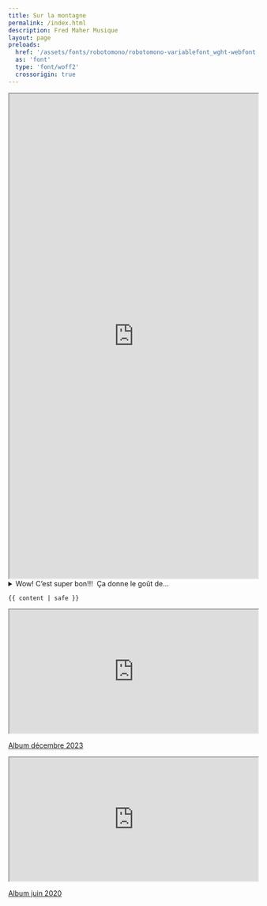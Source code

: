 ```yaml
---
title: Sur la montagne
permalink: /index.html
description: Fred Maher Musique
layout: page
preloads:
  href: '/assets/fonts/robotomono/robotomono-variablefont_wght-webfont.woff2'
  as: 'font'
  type: 'font/woff2'
  crossorigin: true
---
```



<div class="container">
<article class="region">

<iframe title="Sur la montagne" src="https://bandcamp.com/EmbeddedPlayer/album=4634084/size=large/bgcol=ffffff/linkcol=63b2cc/minimal=true/transparent=false/" style="width:100%; height:980px;" seamless><a href="https://fredmahermusique.bandcamp.com/album/sur-la-montagne-2" loading="lazy">Sur la montagne by Fred Maher</a>
<p class="parution-surlamontagne"><a href="https://fredmahermusique.bandcamp.com/album/sur-la-montagne-2" target="blank"><span>Album janvier 2025</span></a></p>
</iframe>
</article>

<details>
  <summary>Wow! C’est super bon!!!&nbsp;&nbsp;Ça donne le goût de...</summary>
  <p style="margin:0">de partir en road trip l’été! Good job!<span>👍</span></p>
<p>- J’ai écouté ton album en me levant ce matin et il m’a fait me sentir bien. Ce qui, dans le contexte actuel, est un exploit, non?<span>😉</span></p>
<p>- J’aime beaucoup la formule des très courtes chansons qui forment, en quelque sorte, comme un album de polaroids, sans artifices.</p>
<p>- « Baissez les f’nêtres » m’a bien fait fire...Merci!<br>
Bravo et bonne continuité!</p>
<p>- Bravo mon chéri!!!<br>
J'adore la chanson en mon honneur (tu m'fais du bien), t'aurais pas dû!</p>
<p>- Good job mon Fred!!! &nbsp;J'm bien l'esprit de tes nouvelles tunes!!</p>
<p>- Formidable !<br>
Je n'en avais aucune idée, bravo Fred !</p>
<p>- Salut Fred!!!<br>
C'est donc bien l'fun ça !</p>
<p>- Ohhh félicitations!!!!</p>
<p>- Je me suis inscrite à tes médias!!!<br>
Vraiment cool!</p>
<p>- 👍1</p>
<p>- Salut Fred,<br>
Belle progéniture, ton petit dernier. Y’a de l’amour dans l’air je pense ? <span>❤️</span> les textes sont très beaux et l’harmonie aussi! Bravo et merci de nous avoir partagé!</p>
<p>- Bonjour Fred.<br>
Dans ton dernier né, la première et la dernière chanson m’inspirent. Tu as toute mon admiration.</p>
<p>- Bravo et FÉLICITATIONS pour ton 3ième 'enfant'... il n'a pas beaucoup de différence d'âge d'avec l'autre... nous le trouvons plus enjoué et musicalement il y des sonorités et rythmes qui invitent à la danse! Ta voix reste toujours aussi douce, agréable à l'oreille et avec des paroles bien senties! Je l'ajoute précieusement aux autres!</p>
<p>- cool! j'aime beaucoup! Merci!&nbsp; :)</p>
<p>- <span>💙</span> Ça « grooove »</p>
<p>- Bravo Fred et al .. Belle production aussi.. Félicitations<br>
De belles chansons !!!<br>
Félicitations donc !!! Bravo</p>
<p>- Très réussies Fred.<br>
Merci.<br>
Le dessin de Malik est parfait pour illustrer ta musique.</p>
<p>- Merci<span>🙏</span><br>
Petit bonheur<br>
PS j’adore Baissez les fenêtres</p>
<p>- Beau travail Fred. Ça te ressemble. J’aime beaucoup.</p>
<p>- Merci Fred!<br>
Chouettes tes chansons. Je crois que tu t'es bien amusé et a eu du plaisir à faire cela. C'est ce qui compte au final!</p>
<p>- <img src="/assets/images/manon.gif" alt=""></p>
<p>- Allô Fred! Je viens d’arriver à Ste-Anne-des-Monts, et tantôt en partant de Matane on a mis ton album ( ça ne s’invente pas la coïncidence ). J’adore le côté funky, les guitares <span>🎸 </span>et tout. Tu t’es amusé, ça s’entend. Bravo<span>😊</span></p>
<p>- Bonjour mon beau,<br>
Ben bravo! J’adore ça! Richard Soly me disait toujours: “ quand ton pied se met à taper le
sol...c’est que tu aimes ça! Ben c’est ça qui est arrivé. J’aime beaucoup la toune 1 et la 3, la guitare dans la 3 est excellente.<br>
Ca sent le printemps.</p>
<p>- Je viens d’écouter de nouveau ton bébé neuf et j’aime beaucoup , surtout les balades que mes vieilles oreilles peuvent bien entendre.<br>
J’aime la poésie de l’écriture et les mélodies. Ça « me fait du bien »<br>
Bravo, ça paraît que tu es dans ton élément.</p>
<p>- Hey, suis allée écouter tes dernières tounes et j'ai beaucoup aimé<span>❤️</span><br>
J'adore le côté feel good des chansons! Ça te va bien<span>😊</span><span>👍</span><span>👍</span><span>👍</span> Plusieurs lignes accrocheuses
! <br>Un gros bravo à toi !</p>
<p>- Tes nouvelles tounes sont vraiment chouettes<span>👏</span><span>👏</span><span>👏</span> Bravo encore !</p>
</details>


<article class="region">

    {{ content | safe }}
    
   <div class="display-table">
    <div>
        <iframe title="Salut Johnny" style="width:100%; height:250px" src="https://bandcamp.com/EmbeddedPlayer/album=3361156341/size=large/bgcol=ffffff/linkcol=63b2cc/minimal=true/transparent=false/" seamless><a href="https://fredmahermusique.bandcamp.com/album/salut-johnny" loading="lazy">J&#39;attends l&#39;printemps by Fred Maher</a></iframe>
<p class="parution-salut-johnny"><a href="https://fredmahermusique.bandcamp.com/album/salut-johnny" target="blank"><span>Album décembre 2023</span></a></p></div>
        <div><iframe  class="printemps" title="J'attends l'printemps" style="width:100%; height:250px" src="https://bandcamp.com/EmbeddedPlayer/album=1979870981/size=large/bgcol=ffffff/linkcol=63b2cc/minimal=true/transparent=true/" seamless><a href="https://fredmahermusique.bandcamp.com/album/jattends-lprintemps" loading="lazy">J&#39;attends l&#39;printemps by Fred Maher</a></iframe>
   <p class="parution-j-attends-l-printemps"><a href="https://fredmahermusique.bandcamp.com/album/jattends-lprintemps" target="blank"><span>Album juin 2020</span></a></p></div>
    
   
</article>
</container>

